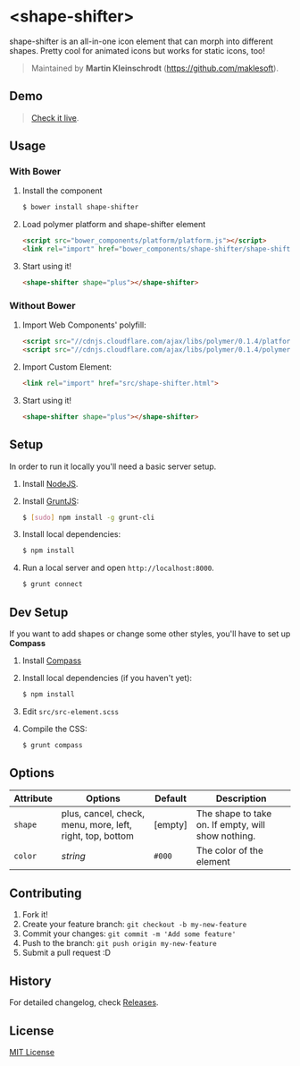 # &lt;shape-shifter&gt;

shape-shifter is an all-in-one icon element that can morph into different shapes. Pretty cool for animated icons but works for static icons, too!

> Maintained by **Martin Kleinschrodt** (https://github.com/maklesoft).

## Demo

> [Check it live](http://maklesoft.github.io/shape-shifter).

## Usage

### With Bower

1. Install the component

    ```sh
    $ bower install shape-shifter
    ```
2. Load polymer platform and shape-shifter element

    ```html
    <script src="bower_components/platform/platform.js"></script>
    <link rel="import" href="bower_components/shape-shifter/shape-shifter.html">
    ```

3. Start using it!

    ```html
    <shape-shifter shape="plus"></shape-shifter>
    ```

### Without Bower

1. Import Web Components' polyfill:

    ```html
    <script src="//cdnjs.cloudflare.com/ajax/libs/polymer/0.1.4/platform.js"></script>
    <script src="//cdnjs.cloudflare.com/ajax/libs/polymer/0.1.4/polymer.js"></script>
    ```

2. Import Custom Element:

    ```html
    <link rel="import" href="src/shape-shifter.html">
    ```

3. Start using it!

    ```html
    <shape-shifter shape="plus"></shape-shifter>
    ```

## Setup

In order to run it locally you'll need a basic server setup.

1. Install [NodeJS](http://nodejs.org/download/).
2. Install [GruntJS](http://gruntjs.com/):

    ```sh
    $ [sudo] npm install -g grunt-cli
    ```

3. Install local dependencies:

    ```sh
    $ npm install
    ```

4. Run a local server and open `http://localhost:8000`.

    ```sh
    $ grunt connect
    ```

## Dev Setup

If you want to add shapes or change some other styles, you'll have to set up **Compass**

1. Install [Compass](http://compass-style.org/install/)

2. Install local dependencies (if you haven't yet):

    ```sh
    $ npm install
    ```

3. Edit `src/src-element.scss`

4. Compile the CSS:

    ```sh
    $ grunt compass
    ```

## Options

Attribute  | Options                   | Default             | Description
---        | ---                       | ---                 | ---
`shape`    | plus, cancel, check, menu, more, left, right, top, bottom | [empty] | The shape to take on. If empty, will show nothing.
`color`    | *string*                  | `#000`              | The color of the element

## Contributing

1. Fork it!
2. Create your feature branch: `git checkout -b my-new-feature`
3. Commit your changes: `git commit -m 'Add some feature'`
4. Push to the branch: `git push origin my-new-feature`
5. Submit a pull request :D

## History

For detailed changelog, check [Releases](https://github.com/maklesoft/shape-shifter/releases).

## License

[MIT License](http://opensource.org/licenses/MIT)